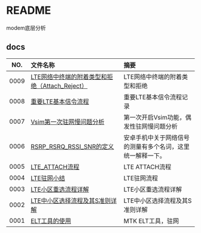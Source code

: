 # README

modem底层分析

## docs

NO.|文件名称|摘要
:--:|:--|:--
0009| [LTE网络中终端的附着类型和拒绝（Attach_Reject）](docs/0009_LTE网络中终端的附着类型和拒绝（Attach_Reject）.md) | LTE网络中终端的附着类型和拒绝
0008| [重要LTE基本信令流程](docs/0008_重要LTE基本信令流程.md) | 重要LTE基本信令流程记录
0007| [Vsim第一次驻网慢问题分析](docs/0007_Vsim第一次驻网慢问题分析.md) | 第一次开启Vsim功能，偶发性驻网慢问题分析
0006| [RSRP_RSRQ_RSSI_SNR的定义](docs/0006_RSRP_RSRQ_RSSI_SNR的定义.md) | 安卓手机中关于网络信号的测量有多个名词，这里统一解释一下。
0005| [LTE_ATTACH流程](docs/0005_LTE_ATTACH流程.md) | LTE ATTACH流程
0004| [LTE驻网小结](docs/0004_LTE驻网小结.md) | LTE驻网流程
0003| [LTE小区重选流程详解](docs/0003_LTE小区重选流程详解.md) | LTE小区重选流程详解
0002| [LTE中小区选择流程及其S准则详解](docs/0002_LTE中小区选择流程及其S准则详解.md) | LTE中小区选择流程及其S准则详解
0001| [ELT工具的使用](docs/0001_ELT工具的使用.md) | MTK ELT工具，驻网
